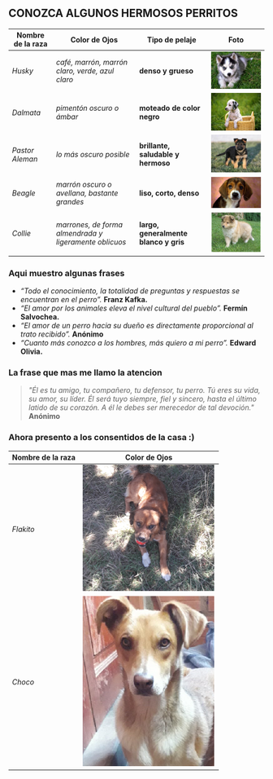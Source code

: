 ## CONOZCA ALGUNOS HERMOSOS PERRITOS 

| Nombre de la raza | Color de Ojos |Tipo de pelaje |Foto
|------------------- | ---------------- |------------ |-----------------
| *Husky* | _café, marrón, marrón claro, verde, azul claro_ | **denso y grueso**| ![HUSKY](imagenes/HUSKY.png "HUSKY")
| *Dalmata* | _pimentón oscuro o ámbar_ |**moteado de color negro**| ![dalmata](imagenes/dalmata.png "dalmata")
| *Pastor Aleman* |_lo más oscuro posible_| **brillante, saludable y hermoso**| ![aleman](imagenes/aleman.png "aleman")
| *Beagle* | _marrón oscuro o avellana, bastante grandes_ |**liso, corto, denso**| ![Beagle](imagenes/Beagle.png "Beagle")
| *Collie* | _marrones, de forma almendrada y ligeramente oblicuos_ |  **largo, generalmente blanco y gris**| ![cornelio](imagenes/cornelio.png "cornelio")

### Aqui muestro algunas frases 

* _“Todo el conocimiento, la totalidad de preguntas y respuestas se encuentran en el perro”._
**Franz Kafka.**
* _“El amor por los animales eleva el nivel cultural del pueblo”._
**Fermín Salvochea.**
* _“El amor de un perro hacia su dueño es directamente proporcional al trato recibido”._
**Anónimo**
* _“Cuanto más conozco a los hombres, más quiero a mi perro”._
**Edward Olivia.**

### La frase que mas me llamo la atencion 
> _*"Él es tu amigo, tu compañero, tu defensor, tu perro. Tú eres su vida, su amor, su líder. Él será tuyo siempre, fiel y sincero, hasta el último latido de su corazón. A él le debes ser merecedor de tal devoción."*_
**Anónimo**

### Ahora presento a los consentidos de la casa :) 
| Nombre de la raza | Color de Ojos |
|------------------- | ---------------- 
| *Flakito* |![bebe](imagenes/bebe.png)
| *Choco* |![choquito](imagenes/choco1.png)
